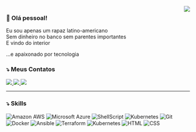 <img align="right" src="https://github-readme-stats.vercel.app/api?username=kleberforte&show_icons=true&theme=dark" />

### 👋 Olá pessoal!

Eu sou apenas um rapaz latino-americano  
Sem dinheiro no banco sem parentes importantes  
E vindo do interior

...e apaixonado por tecnologia

### ⤵️ Meus Contatos

<div style="display: inline_block">
  <a href="https://www.linkedin.com/in/kleber-forte" alt="Linkedin">
    <img src="https://img.shields.io/badge/-Linkedin-0e76a8?style=for-the-badge&logo=Linkedin&logoColor=white" />
  </a>
  <a href="mailto:kleberfforte@gmail.com" alt="Gmail">
    <img src="https://img.shields.io/badge/-Gmail-d93025?style=for-the-badge&labelColor=d93025&logo=gmail&logoColor=white" />
  </a>
  <a href="https://t.me/kleberforte" alt="Telegram">
    <img src="https://img.shields.io/badge/-Telegram-2ca5e0?style=for-the-badge&labelColor=2ca5e0&logo=telegram&logoColor=white" />
  </a>
</div>

---

### ⤵️ Skills

<div style="display: inline_block">
  <img align="center" alt="Amazon AWS" src="https://img.shields.io/badge/AWS-232F3E?style=for-the-badge&logo=amazon-aws&logoColor=white" />
  <img align="center" alt="Microsoft Azure" src="https://img.shields.io/badge/Azure-0089D6?style=for-the-badge&logo=microsoft-azure&logoColor=white" />
  <img align="center" alt="ShellScript" src="https://img.shields.io/badge/Shell_Script-121011?style=for-the-badge&logo=gnu-bash&logoColor=white" />
  <img align="center" alt="Kubernetes" src="https://img.shields.io/badge/pfSense-1e3f75?style=for-the-badge&logo=pfsense&logoColor=white" />
  <img align="center" alt="Git" src="https://img.shields.io/badge/GIT-e44c30?style=for-the-badge&logo=git&logoColor=white" />
  <img align="center" alt="Docker" src="https://img.shields.io/badge/Docker-2496ed?style=for-the-badge&logo=docker&logoColor=white" />
  <img align="center" alt="Ansible" src="https://img.shields.io/badge/Ansible-1a1a1a?style=for-the-badge&logo=ansible&logoColor=white" />
  <img align="center" alt="Terraform" src="https://img.shields.io/badge/Terraform-7b42bc?style=for-the-badge&logo=terraform&logoColor=white" />
  <img align="center" alt="Kubernetes" src="https://img.shields.io/badge/Kubernetes-326ce5?style=for-the-badge&logo=kubernetes&logoColor=white" />
  <img align="center" alt="HTML" src="https://img.shields.io/badge/HTML-239120?style=for-the-badge&logo=html5&logoColor=white" />
  <img align="center" alt="CSS" src="https://img.shields.io/badge/CSS-239120?&style=for-the-badge&logo=css3&logoColor=white" />
</div>
